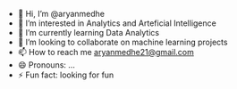- 👋 Hi, I’m @aryanmedhe
- 👀 I’m interested in Analytics and Arteficial Intelligence
- 🌱 I’m currently learning Data Analytics
- 💞️ I’m looking to collaborate on machine learning projects
- 📫 How to reach me  aryanmedhe21@gmail.com
- 😄 Pronouns: ...
- ⚡ Fun fact:  looking for fun

<!---
aryanmedhe/aryanmedhe is a ✨ special ✨ repository because its `README.md` (this file) appears on your GitHub profile.
You can click the Preview link to take a look at your changes.
--->
